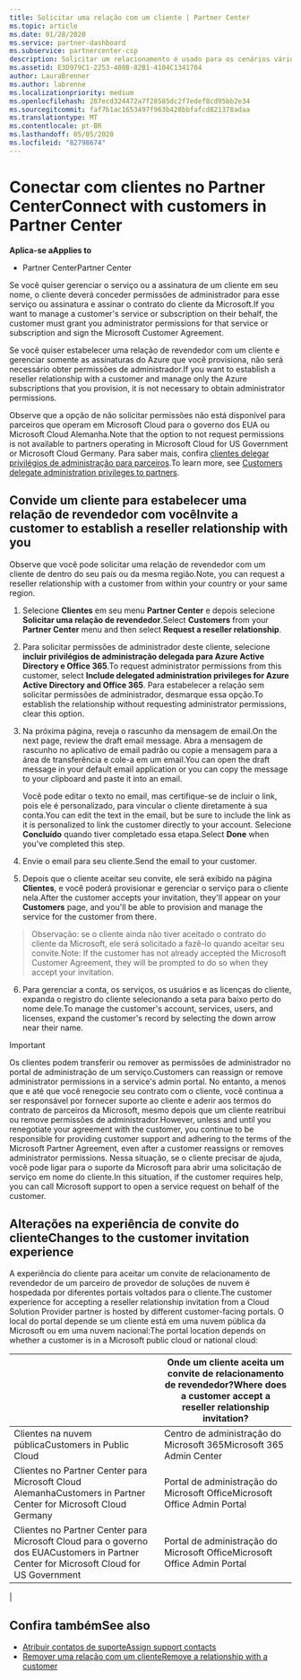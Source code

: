 ```yaml
---
title: Solicitar uma relação com um cliente | Partner Center
ms.topic: article
ms.date: 01/28/2020
ms.service: partner-dashboard
ms.subservice: partnercenter-csp
description: Solicitar um relacionamento é usado para os cenários vários parceiros e vários canais. Também será útil se um cliente remover seus privilégios de administrador e você precisar restaurá-los para fornecer provisionamento ou suporte.
ms.assetid: E3D979C1-2253-408B-82B1-4104C1341704
author: LauraBrenner
ms.author: labrenne
ms.localizationpriority: medium
ms.openlocfilehash: 287ecd324472a7f28585dc2f7edef8cd95bb2e34
ms.sourcegitcommit: faf7b1ac1653497f963b428bbfafcd821378adaa
ms.translationtype: MT
ms.contentlocale: pt-BR
ms.lasthandoff: 05/05/2020
ms.locfileid: "82798674"
---
```

# <a name="connect-with-customers-in-partner-center"></a><span data-ttu-id="a1739-104">Conectar com clientes no Partner Center</span><span class="sxs-lookup"><span data-stu-id="a1739-104">Connect with customers in Partner Center</span></span>

<span data-ttu-id="a1739-105">**Aplica-se a**</span><span class="sxs-lookup"><span data-stu-id="a1739-105">**Applies to**</span></span>

-  <span data-ttu-id="a1739-106">Partner Center</span><span class="sxs-lookup"><span data-stu-id="a1739-106">Partner Center</span></span>

<span data-ttu-id="a1739-107">Se você quiser gerenciar o serviço ou a assinatura de um cliente em seu nome, o cliente deverá conceder permissões de administrador para esse serviço ou assinatura e assinar o contrato do cliente da Microsoft.</span><span class="sxs-lookup"><span data-stu-id="a1739-107">If you want to manage a customer's service or subscription on their behalf, the customer must grant you administrator permissions for that service or subscription and sign the Microsoft Customer Agreement.</span></span>

<span data-ttu-id="a1739-108">Se você quiser estabelecer uma relação de revendedor com um cliente e gerenciar somente as assinaturas do Azure que você provisiona, não será necessário obter permissões de administrador.</span><span class="sxs-lookup"><span data-stu-id="a1739-108">If you want to establish a reseller relationship with a customer and manage only the Azure subscriptions that you provision, it is not necessary to obtain administrator permissions.</span></span>

<span data-ttu-id="a1739-109">Observe que a opção de não solicitar permissões não está disponível para parceiros que operam em Microsoft Cloud para o governo dos EUA ou Microsoft Cloud Alemanha.</span><span class="sxs-lookup"><span data-stu-id="a1739-109">Note that the option to not request permissions is not available to partners operating in Microsoft Cloud for US Government or Microsoft Cloud Germany.</span></span> <span data-ttu-id="a1739-110">Para saber mais, confira [clientes delegar privilégios de administração para parceiros](https://docs.microsoft.com/partner-center/customers_revoke_admin_privileges).</span><span class="sxs-lookup"><span data-stu-id="a1739-110">To learn more, see [Customers delegate administration privileges to partners](https://docs.microsoft.com/partner-center/customers_revoke_admin_privileges).</span></span>


## <a name="invite-a-customer-to-establish-a-reseller-relationship-with-you"></a><span data-ttu-id="a1739-111">Convide um cliente para estabelecer uma relação de revendedor com você</span><span class="sxs-lookup"><span data-stu-id="a1739-111">Invite a customer to establish a reseller relationship with you</span></span>

<span data-ttu-id="a1739-112">Observe que você pode solicitar uma relação de revendedor com um cliente de dentro do seu país ou da mesma região.</span><span class="sxs-lookup"><span data-stu-id="a1739-112">Note, you can request a reseller relationship with a customer from within your country or your same region.</span></span>

1.  <span data-ttu-id="a1739-113">Selecione **Clientes** em seu menu **Partner Center** e depois selecione **Solicitar uma relação de revendedor**.</span><span class="sxs-lookup"><span data-stu-id="a1739-113">Select **Customers** from your **Partner Center** menu and then select **Request a reseller relationship**.</span></span>

2.  <span data-ttu-id="a1739-114">Para solicitar permissões de administrador deste cliente, selecione **incluir privilégios de administração delegada para Azure Active Directory e Office 365**.</span><span class="sxs-lookup"><span data-stu-id="a1739-114">To request administrator permissions from this customer, select **Include delegated administration privileges for Azure Active Directory and Office 365**.</span></span> <span data-ttu-id="a1739-115">Para estabelecer a relação sem solicitar permissões de administrador, desmarque essa opção.</span><span class="sxs-lookup"><span data-stu-id="a1739-115">To establish the relationship without requesting administrator permissions, clear this option.</span></span> 

3.  <span data-ttu-id="a1739-116">Na próxima página, reveja o rascunho da mensagem de email.</span><span class="sxs-lookup"><span data-stu-id="a1739-116">On the next page, review the draft email message.</span></span> <span data-ttu-id="a1739-117">Abra a mensagem de rascunho no aplicativo de email padrão ou copie a mensagem para a área de transferência e cole-a em um email.</span><span class="sxs-lookup"><span data-stu-id="a1739-117">You can open the draft message in your default email application or you can copy the message to your clipboard and paste it into an email.</span></span> 

    <span data-ttu-id="a1739-118">Você pode editar o texto no email, mas certifique-se de incluir o link, pois ele é personalizado, para vincular o cliente diretamente à sua conta.</span><span class="sxs-lookup"><span data-stu-id="a1739-118">You can edit the text in the email, but be sure to include the link as it is personalized to link the customer directly to your account.</span></span> <span data-ttu-id="a1739-119">Selecione **Concluído** quando tiver completado essa etapa.</span><span class="sxs-lookup"><span data-stu-id="a1739-119">Select **Done** when you've completed this step.</span></span>

3.  <span data-ttu-id="a1739-120">Envie o email para seu cliente.</span><span class="sxs-lookup"><span data-stu-id="a1739-120">Send the email to your customer.</span></span>

5.  <span data-ttu-id="a1739-121">Depois que o cliente aceitar seu convite, ele será exibido na página **Clientes**, e você poderá provisionar e gerenciar o serviço para o cliente nela.</span><span class="sxs-lookup"><span data-stu-id="a1739-121">After the customer accepts your invitation, they'll appear on your **Customers** page, and you'll be able to provision and manage the service for the customer from there.</span></span>

><span data-ttu-id="a1739-122">Observação: se o cliente ainda não tiver aceitado o contrato do cliente da Microsoft, ele será solicitado a fazê-lo quando aceitar seu convite.</span><span class="sxs-lookup"><span data-stu-id="a1739-122">Note: If the customer has not already accepted the Microsoft Customer Agreement, they will be prompted to do so when they accept your invitation.</span></span> 
 
6.  <span data-ttu-id="a1739-123">Para gerenciar a conta, os serviços, os usuários e as licenças do cliente, expanda o registro do cliente selecionando a seta para baixo perto do nome dele.</span><span class="sxs-lookup"><span data-stu-id="a1739-123">To manage the customer's account, services, users, and licenses, expand the customer's record by selecting the down arrow near their name.</span></span>


> [!IMPORTANT]  
> <span data-ttu-id="a1739-124">Os clientes podem transferir ou remover as permissões de administrador no portal de administração de um serviço.</span><span class="sxs-lookup"><span data-stu-id="a1739-124">Customers can reassign or remove administrator permissions in a service's admin portal.</span></span> <span data-ttu-id="a1739-125">No entanto, a menos que e até que você renegocie seu contrato com o cliente, você continua a ser responsável por fornecer suporte ao cliente e aderir aos termos do contrato de parceiros da Microsoft, mesmo depois que um cliente reatribui ou remove permissões de administrador.</span><span class="sxs-lookup"><span data-stu-id="a1739-125">However, unless and until you renegotiate your agreement with the customer, you continue to be responsible for providing customer support and adhering to the terms of the Microsoft Partner Agreement, even after a customer reassigns or removes administrator permissions.</span></span> <span data-ttu-id="a1739-126">Nessa situação, se o cliente precisar de ajuda, você pode ligar para o suporte da Microsoft para abrir uma solicitação de serviço em nome do cliente.</span><span class="sxs-lookup"><span data-stu-id="a1739-126">In this situation, if the customer requires help, you can call Microsoft support to open a service request on behalf of the customer.</span></span>

## <a name="changes-to-the-customer-invitation-experience"></a><span data-ttu-id="a1739-127">Alterações na experiência de convite do cliente</span><span class="sxs-lookup"><span data-stu-id="a1739-127">Changes to the customer invitation experience</span></span>

<span data-ttu-id="a1739-128">A experiência do cliente para aceitar um convite de relacionamento de revendedor de um parceiro de provedor de soluções de nuvem é hospedada por diferentes portais voltados para o cliente.</span><span class="sxs-lookup"><span data-stu-id="a1739-128">The customer experience for accepting a reseller relationship invitation from a Cloud Solution Provider partner is hosted by different customer-facing portals.</span></span> <span data-ttu-id="a1739-129">O local do portal depende se um cliente está em uma nuvem pública da Microsoft ou em uma nuvem nacional:</span><span class="sxs-lookup"><span data-stu-id="a1739-129">The portal location depends on whether a customer is in a Microsoft public cloud or national cloud:</span></span> 

|  | <span data-ttu-id="a1739-130">Onde um cliente aceita um convite de relacionamento de revendedor?</span><span class="sxs-lookup"><span data-stu-id="a1739-130">Where does a customer accept a reseller relationship invitation?</span></span> |
|---------|---------
| <span data-ttu-id="a1739-131">Clientes na nuvem pública</span><span class="sxs-lookup"><span data-stu-id="a1739-131">Customers in Public Cloud</span></span> | <span data-ttu-id="a1739-132">Centro de administração do Microsoft 365</span><span class="sxs-lookup"><span data-stu-id="a1739-132">Microsoft 365 Admin Center</span></span> |
| <span data-ttu-id="a1739-133">Clientes no Partner Center para Microsoft Cloud Alemanha</span><span class="sxs-lookup"><span data-stu-id="a1739-133">Customers in Partner Center for Microsoft Cloud Germany</span></span> | <span data-ttu-id="a1739-134">Portal de administração do Microsoft Office</span><span class="sxs-lookup"><span data-stu-id="a1739-134">Microsoft Office Admin Portal</span></span> |
| <span data-ttu-id="a1739-135">Clientes no Partner Center para Microsoft Cloud para o governo dos EUA</span><span class="sxs-lookup"><span data-stu-id="a1739-135">Customers in Partner Center for Microsoft Cloud for US Government</span></span> | <span data-ttu-id="a1739-136">Portal de administração do Microsoft Office</span><span class="sxs-lookup"><span data-stu-id="a1739-136">Microsoft Office Admin Portal</span></span> |
|

## <a name="see-also"></a><span data-ttu-id="a1739-137">Confira também</span><span class="sxs-lookup"><span data-stu-id="a1739-137">See also</span></span>

- [<span data-ttu-id="a1739-138">Atribuir contatos de suporte</span><span class="sxs-lookup"><span data-stu-id="a1739-138">Assign support contacts</span></span>](assign-support-contacts.md)
- [<span data-ttu-id="a1739-139">Remover uma relação com um cliente</span><span class="sxs-lookup"><span data-stu-id="a1739-139">Remove a relationship with a customer</span></span>](remove-a-relationship.md)
